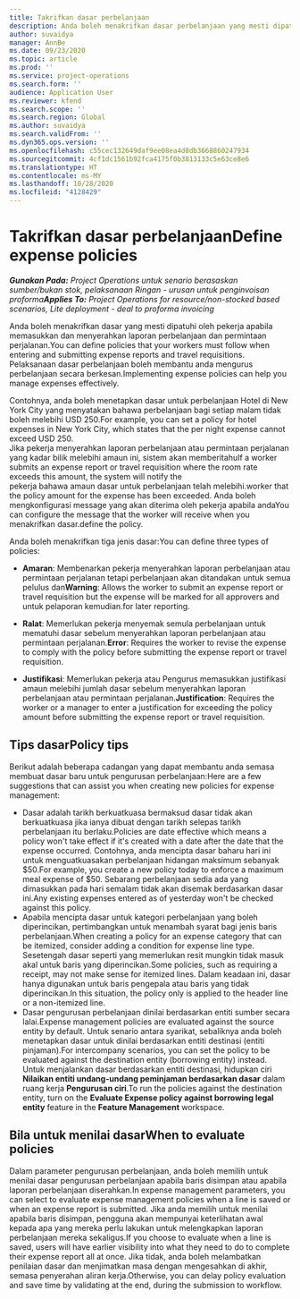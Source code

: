 ```yaml
---
title: Takrifkan dasar perbelanjaan
description: Anda boleh menakrifkan dasar perbelanjaan yang mesti dipatuhi oleh pekerja apabila memasukkan dan menyerahkan laporan perbelanjaan dan permintaan perjalanan.
author: suvaidya
manager: AnnBe
ms.date: 09/23/2020
ms.topic: article
ms.prod: ''
ms.service: project-operations
ms.search.form: ''
audience: Application User
ms.reviewer: kfend
ms.search.scope: ''
ms.search.region: Global
ms.author: suvaidya
ms.search.validFrom: ''
ms.dyn365.ops.version: ''
ms.openlocfilehash: c55cec132649daf9ee08ea4d8db3668860247934
ms.sourcegitcommit: 4cf1dc1561b92fca4175f0b3813133c5e63ce8e6
ms.translationtype: HT
ms.contentlocale: ms-MY
ms.lasthandoff: 10/28/2020
ms.locfileid: "4128429"
---
```

# <a name="define-expense-policies"></a><span data-ttu-id="1d46e-103">Takrifkan dasar perbelanjaan</span><span class="sxs-lookup"><span data-stu-id="1d46e-103">Define expense policies</span></span>

<span data-ttu-id="1d46e-104">_**Gunakan Pada:** Project Operations untuk senario berasaskan sumber/bukan stok, pelaksanaan Ringan - urusan untuk penginvoisan proforma_</span><span class="sxs-lookup"><span data-stu-id="1d46e-104">_**Applies To:** Project Operations for resource/non-stocked based scenarios, Lite deployment - deal to proforma invoicing_</span></span>

<span data-ttu-id="1d46e-105">Anda boleh menakrifkan dasar yang mesti dipatuhi oleh pekerja apabila memasukkan dan menyerahkan laporan perbelanjaan dan permintaan perjalanan.</span><span class="sxs-lookup"><span data-stu-id="1d46e-105">You can define policies that your workers must follow when entering and submitting expense reports and travel requisitions.</span></span>         
<span data-ttu-id="1d46e-106">Pelaksanaan dasar perbelanjaan boleh membantu anda mengurus perbelanjaan secara berkesan.</span><span class="sxs-lookup"><span data-stu-id="1d46e-106">Implementing expense policies can help you manage expenses effectively.</span></span>         

<span data-ttu-id="1d46e-107">Contohnya, anda boleh menetapkan dasar untuk perbelanjaan Hotel di New York City yang menyatakan bahawa perbelanjaan bagi setiap malam tidak boleh melebihi USD 250.</span><span class="sxs-lookup"><span data-stu-id="1d46e-107">For example, you can set a policy for hotel expenses in New York City, which states that the per night expense cannot exceed USD 250.</span></span>       
<span data-ttu-id="1d46e-108">Jika pekerja menyerahkan laporan perbelanjaan atau permintaan perjalanan yang kadar bilik melebihi amaun ini, sistem akan memberitahu</span><span class="sxs-lookup"><span data-stu-id="1d46e-108">If a worker submits an expense report or travel requisition where the room rate exceeds this amount, the system will notify the</span></span>         
<span data-ttu-id="1d46e-109">pekerja bahawa amaun dasar untuk perbelanjaan telah melebihi.</span><span class="sxs-lookup"><span data-stu-id="1d46e-109">worker that the policy amount for the expense has been exceeded.</span></span> <span data-ttu-id="1d46e-110">Anda boleh mengkonfigurasi message yang akan diterima oleh pekerja apabila anda</span><span class="sxs-lookup"><span data-stu-id="1d46e-110">You can configure the message that the worker will receive when you</span></span>        
<span data-ttu-id="1d46e-111">menakrifkan dasar.</span><span class="sxs-lookup"><span data-stu-id="1d46e-111">define the policy.</span></span>      
        
<span data-ttu-id="1d46e-112">Anda boleh menakrifkan tiga jenis dasar:</span><span class="sxs-lookup"><span data-stu-id="1d46e-112">You can define three types of policies:</span></span>         
        
- <span data-ttu-id="1d46e-113">**Amaran**: Membenarkan pekerja menyerahkan laporan perbelanjaan atau permintaan perjalanan tetapi perbelanjaan akan ditandakan untuk semua pelulus dan</span><span class="sxs-lookup"><span data-stu-id="1d46e-113">**Warning**: Allows the worker to submit an expense report or travel requisition but the expense will be marked for all approvers and</span></span>         
  <span data-ttu-id="1d46e-114">untuk pelaporan kemudian.</span><span class="sxs-lookup"><span data-stu-id="1d46e-114">for later reporting.</span></span>        

- <span data-ttu-id="1d46e-115">**Ralat**: Memerlukan pekerja menyemak semula perbelanjaan untuk mematuhi dasar sebelum menyerahkan laporan perbelanjaan atau permintaan perjalanan.</span><span class="sxs-lookup"><span data-stu-id="1d46e-115">**Error**: Requires the worker to revise the expense to comply with the policy before submitting the expense report or travel requisition.</span></span>        
 
 - <span data-ttu-id="1d46e-116">**Justifikasi**: Memerlukan pekerja atau Pengurus memasukkan justifikasi amaun melebihi jumlah dasar sebelum menyerahkan laporan perbelanjaan atau permintaan perjalanan.</span><span class="sxs-lookup"><span data-stu-id="1d46e-116">**Justification**: Requires the worker or a manager to enter a justification for exceeding the policy amount before submitting the expense report or travel requisition.</span></span>        

## <a name="policy-tips"></a><span data-ttu-id="1d46e-117">Tips dasar</span><span class="sxs-lookup"><span data-stu-id="1d46e-117">Policy tips</span></span>
<span data-ttu-id="1d46e-118">Berikut adalah beberapa cadangan yang dapat membantu anda semasa membuat dasar baru untuk pengurusan perbelanjaan:</span><span class="sxs-lookup"><span data-stu-id="1d46e-118">Here are a few suggestions that can assist you when creating new policies for expense management:</span></span> 

- <span data-ttu-id="1d46e-119">Dasar adalah tarikh berkuatkuasa bermaksud dasar tidak akan berkuatkuasa jika ianya dibuat dengan tarikh selepas tarikh perbelanjaan itu berlaku.</span><span class="sxs-lookup"><span data-stu-id="1d46e-119">Policies are date effective which means a policy won't take effect if it's created with a date after the date that the expense occurred.</span></span> <span data-ttu-id="1d46e-120">Contohnya, anda mencipta dasar baharu hari ini untuk menguatkuasakan perbelanjaan hidangan maksimum sebanyak $50.</span><span class="sxs-lookup"><span data-stu-id="1d46e-120">For example, you create a new policy today to enforce a maximum meal expense of $50.</span></span> <span data-ttu-id="1d46e-121">Sebarang perbelanjaan sedia ada yang dimasukkan pada hari semalam tidak akan disemak berdasarkan dasar ini.</span><span class="sxs-lookup"><span data-stu-id="1d46e-121">Any existing expenses entered as of yesterday won't be checked against this policy.</span></span>
- <span data-ttu-id="1d46e-122">Apabila mencipta dasar untuk kategori perbelanjaan yang boleh diperincikan, pertimbangkan untuk menambah syarat bagi jenis baris perbelanjaan.</span><span class="sxs-lookup"><span data-stu-id="1d46e-122">When creating a policy for an expense category that can be itemized, consider adding a condition for expense line type.</span></span> <span data-ttu-id="1d46e-123">Sesetengah dasar seperti yang memerlukan resit mungkin tidak masuk akal untuk baris yang diperincikan.</span><span class="sxs-lookup"><span data-stu-id="1d46e-123">Some policies, such as requiring a receipt, may not make sense for itemized lines.</span></span> <span data-ttu-id="1d46e-124">Dalam keadaan ini, dasar hanya digunakan untuk baris pengepala atau baris yang tidak diperincikan.</span><span class="sxs-lookup"><span data-stu-id="1d46e-124">In this situation, the policy only is applied to the header line or a non-itemized line.</span></span> 
- <span data-ttu-id="1d46e-125">Dasar pengurusan perbelanjaan dinilai berdasarkan entiti sumber secara lalai.</span><span class="sxs-lookup"><span data-stu-id="1d46e-125">Expense management policies are evaluated against the source entity by default.</span></span> <span data-ttu-id="1d46e-126">Untuk senario antara syarikat, sebaliknya anda boleh menetapkan dasar untuk dinilai berdasarkan entiti destinasi (entiti pinjaman).</span><span class="sxs-lookup"><span data-stu-id="1d46e-126">For intercompany scenarios, you can set the policy to be evaluated against the destination entity (borrowing entity) instead.</span></span> <span data-ttu-id="1d46e-127">Untuk menjalankan dasar berdasarkan entiti destinasi, hidupkan ciri **Nilaikan entiti undang-undang peminjaman berdasarkan dasar** dalam ruang kerja **Pengurusan ciri**.</span><span class="sxs-lookup"><span data-stu-id="1d46e-127">To run the policies against the destination entity, turn on the **Evaluate Expense policy against borrowing legal entity** feature in the **Feature Management** workspace.</span></span>

## <a name="when-to-evaluate-policies"></a><span data-ttu-id="1d46e-128">Bila untuk menilai dasar</span><span class="sxs-lookup"><span data-stu-id="1d46e-128">When to evaluate policies</span></span>

<span data-ttu-id="1d46e-129">Dalam parameter pengurusan perbelanjaan, anda boleh memilih untuk menilai dasar pengurusan perbelanjaan apabila baris disimpan atau apabila laporan perbelanjaan diserahkan.</span><span class="sxs-lookup"><span data-stu-id="1d46e-129">In expense management parameters, you can select to evaluate expense management policies when a line is saved or when an expense report is submitted.</span></span> <span data-ttu-id="1d46e-130">Jika anda memilih untuk menilai apabila baris disimpan, pengguna akan mempunyai keterlihatan awal kepada apa yang mereka perlu lakukan untuk melengkapkan laporan perbelanjaan mereka sekaligus.</span><span class="sxs-lookup"><span data-stu-id="1d46e-130">If you choose to evaluate when a line is saved, users will have earlier visibility into what they need to do to complete their expense report all at once.</span></span> <span data-ttu-id="1d46e-131">Jika tidak, anda boleh melambatkan penilaian dasar dan menjimatkan masa dengan mengesahkan di akhir, semasa penyerahan aliran kerja.</span><span class="sxs-lookup"><span data-stu-id="1d46e-131">Otherwise, you can delay policy evaluation and save time by validating at the end, during the submission to workflow.</span></span>

